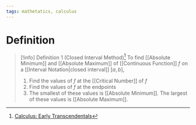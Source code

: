 ```yaml
---
tags: mathetatics, calculus
---
```


# Definition

> [!info] Definition 1 (Closed Interval Method)[^1]
> To find [[Absolute Minimum]] and [[Absolute Maximum]] of [[Continuous Function]] $f$ on a [[Interval Notation|closed interval]] $[a, b]$,
> 1) Find the values of $f$ at the [[Critical Number]] of $f$
> 2) Find the values of $f$ at the endpoints
> 3) The smallest of these values is [[Absolute Minimum]]. The largest of these values is [[Absolute Maximum]].

[^1]: [Calculus: Early Transcendentals](zotero://open-pdf/library/items/EEFDQ9Y5?page=313)